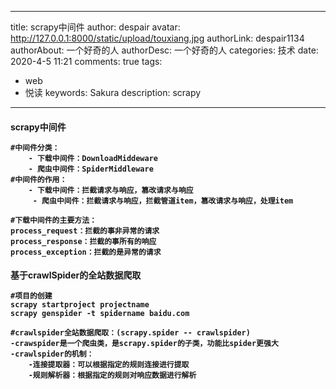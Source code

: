 
---
title: scrapy中间件
author: despair
avatar: http://127.0.0.1:8000/static/upload/touxiang.jpg
authorLink: despair1134
authorAbout: 一个好奇的人
authorDesc: 一个好奇的人
categories: 技术
date: 2020-4-5 11:21
comments: true
tags: 
 - web
 - 悦读
keywords: Sakura
description: scrapy
---



<h4>scrapy中间件


```
#中间件分类：
	- 下载中间件：DownloadMiddeware
    - 爬虫中间件：SpiderMiddleware
#中间件的作用：
	- 下载中间件：拦截请求与响应，篡改请求与响应
     - 爬虫中间件：拦截请求与响应，拦截管道item，篡改请求与响应，处理item

#下载中间件的主要方法：
process_request：拦截的事非异常的请求
process_response：拦截的事所有的响应
process_exception：拦截的是异常的请求
```



<h4>基于crawlSpider的全站数据爬取


```
#项目的创建
scrapy startproject projectname
scrapy genspider -t spidername baidu.com
```

```
#crawlspider全站数据爬取：(scrapy.spider -- crawlspider)
-crawspider是一个爬虫类，是scrapy.spider的子类，功能比spider更强大
-crawlspider的机制：
	-连接提取器：可以根据指定的规则连接进行提取
    -规则解析器：根据指定的规则对响应数据进行解析
```

